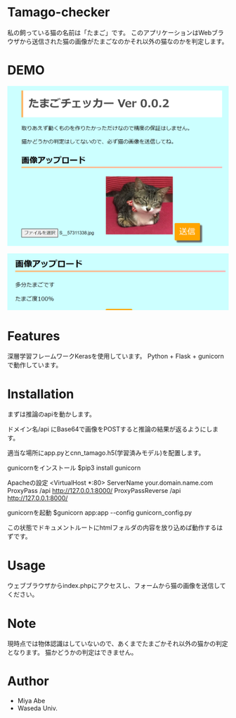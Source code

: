 # Tamago-checker
 
私の飼っている猫の名前は「たまご」です。
このアプリケーションはWebブラウザから送信された猫の画像がたまごなのかそれ以外の猫なのかを判定します。

# DEMO

![判定前](2021-09-07-11-39-41.png)

![判定後](2021-09-07-11-40-18.png) 

# Features
 
深層学習フレームワークKerasを使用しています。
Python + Flask + gunicornで動作しています。
 
# Installation
 
まずは推論のapiを動かします。

ドメイン名/api
にBase64で画像をPOSTすると推論の結果が返るようにします。

適当な場所にapp.pyとcnn_tamago.h5(学習済みモデル)を配置します。

gunicornをインストール
$pip3 install gunicorn

Apacheの設定
<VirtualHost *:80>
        ServerName your.domain.name.com
        ProxyPass /api http://127.0.0.1:8000/
        ProxyPassReverse /api http://127.0.0.1:8000/
</VirtualHost>

gunicornを起動
$gunicorn app:app --config gunicorn_config.py

この状態でドキュメントルートにhtmlフォルダの内容を放り込めば動作するはずです。

# Usage
 
ウェブブラウザからindex.phpにアクセスし、フォームから猫の画像を送信してください。
 
# Note
 
現時点では物体認識はしていないので、あくまでたまごかそれ以外の猫かの判定となります。
猫かどうかの判定はできません。

# Author
 
* Miya Abe
* Waseda Univ.